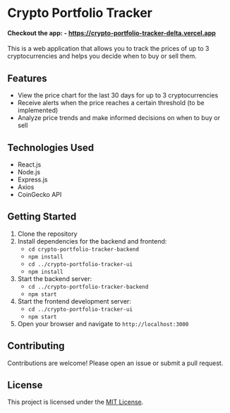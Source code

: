 # Crypto Portfolio Tracker

#### Checkout the app: - https://crypto-portfolio-tracker-delta.vercel.app

This is a web application that allows you to track the prices of up to 3 cryptocurrencies and helps you decide when to buy or sell them.

## Features

- View the price chart for the last 30 days for up to 3 cryptocurrencies
- Receive alerts when the price reaches a certain threshold (to be implemented)
- Analyze price trends and make informed decisions on when to buy or sell

## Technologies Used

- React.js
- Node.js
- Express.js
- Axios
- CoinGecko API

## Getting Started

1. Clone the repository
2. Install dependencies for the backend and frontend:
   - `cd crypto-portfolio-tracker-backend`
   - `npm install`
   - `cd ../crypto-portfolio-tracker-ui`
   - `npm install`
3. Start the backend server:
   - `cd ../crypto-portfolio-tracker-backend`
   - `npm start`
4. Start the frontend development server:
   - `cd ../crypto-portfolio-tracker-ui`
   - `npm start`
5. Open your browser and navigate to `http://localhost:3000`

## Contributing

Contributions are welcome! Please open an issue or submit a pull request.

## License

This project is licensed under the [MIT License](LICENSE).
